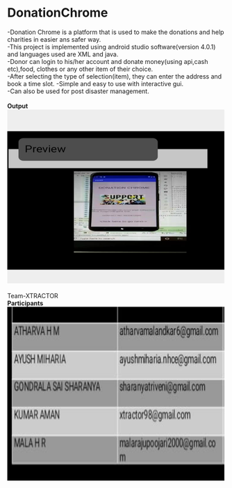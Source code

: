 # DonationChrome
-Donation Chrome is a platform that is used to make the donations and help charities in easier ans safer way.</br>
-This project is implemented using android studio software(version 4.0.1) and languages used are XML and java.</br>
-Donor can login to his/her account and donate money(using api,cash etc),food, clothes or any other item of their choice.</br>
-After selecting the type of selection(item), they can enter the address and book a time slot.
-Simple and easy to use with interactive gui. </br>
-Can also be used for post disaster management.</br></br>
<b>Output</b></br>
<img src="output.jpeg" width="500" height="400">
</br></br>
Team-XTRACTOR</br>
<b>Participants</b></br>
<img src="participants.jpeg" width="500" height="400">


